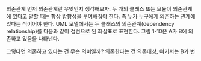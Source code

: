 의존관계
먼저 의존관계란 무엇인지 생각해보자.
두 개의 클래스 또는 모듈이 의존관계에 있다고 말할 때는 항상 방향성을 부여해줘야 한다.
즉 누가 누구에게 의존하는 관계에 있다는 식이어야 한다. UML 모델에서는 두 클래스의 의존관계(dependency relationship)를 다음과 같이 점선으로 된 화살표로 표현한다.
그림 1-10은 A가 B에 의존하고 있음을 나타낸다.



그렇다면 의존하고 있다는 건 무슨 의미일까? 의존한다는 건 의존대상, 여기서는 B가 변
